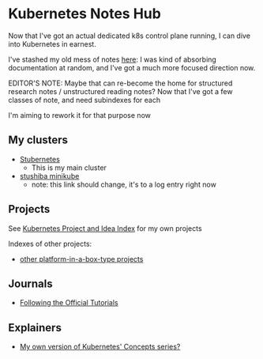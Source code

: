 # Kubernetes Notes Hub

Now that I've got an actual dedicated k8s control plane running, I can dive into Kubernetes in earnest.

I've stashed my old mess of notes [here](fe193832-2ffa-4cd4-a458-ec2c73cbe9b3.md): I was kind of absorbing documentation at random, and I've got a much more focused direction now.

EDITOR'S NOTE: Maybe that can re-become the home for structured research notes / unstructured reading notes? Now that I've got a few classes of note, and need subindexes for each

I'm aiming to rework it for that purpose now

## My clusters

- [Stubernetes](4dbd7aef-7ce1-47c7-aac0-47cf029ad38d.md)
  - This is my main cluster
- [stushiba minikube](fe1645de-c2fc-4836-a338-eafae0c7e0af.md)
  - note: this link should change, it's to a log entry right now

## Projects

See [Kubernetes Project and Idea Index](950653f7-1ddf-4a58-a8bd-e3d2df544bb4.md) for my own projects

Indexes of other projects:

- [other platform-in-a-box-type projects](8f455b9a-4383-4af4-9882-4b58e11dc316.md)

## Journals

- [Following the Official Tutorials](65b208aa-ce30-42ca-8100-c8e0e8811627.md)

## Explainers

- [My own version of Kubernetes' Concepts series?](27312c8e-31c8-4e57-a712-406f7b417625.md)
